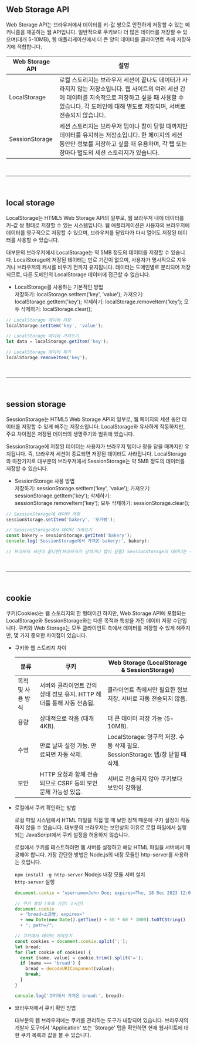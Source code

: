 ## Web Storage API

Web Storage API는 브라우저에서 데이터를 키-값 쌍으로 안전하게 저장할 수 있는 메커니즘을 제공하는 웹 API입니다. 일반적으로 쿠키보다 더 많은 데이터를 저장할 수 있으며(대개 5-10MB), 웹 애플리케이션에서 더 큰 양의 데이터를 클라이언트 측에 저장하기에 적합합니다.

| Web Storage API | 설명 |
|-----------------|-----|
| LocalStorage | 로컬 스토리지는 브라우저 세션이 끝나도 데이터가 사라지지 않는 저장소입니다. 웹 사이트의 여러 세션 간에 데이터를 지속적으로 저장하고 싶을 때 사용할 수 있습니다. 각 도메인에 대해 별도로 저장되며, 서버로 전송되지 않습니다. |
| SessionStorage | 세션 스토리지는 브라우저 탭이나 창이 닫힐 때까지만 데이터를 유지하는 저장소입니다. 한 페이지의 세션 동안만 정보를 저장하고 싶을 때 유용하며, 각 탭 또는 창마다 별도의 세션 스토리지가 있습니다. |

<br/>

***

<br/>

## local storage

LocalStorage는 HTML5 Web Storage API의 일부로, 웹 브라우저 내에 데이터를 키-값 쌍 형태로 저장할 수 있는 시스템입니다. 웹 애플리케이션은 사용자의 브라우저에 데이터를 영구적으로 저장할 수 있으며, 브라우저를 닫았다가 다시 열어도 저장된 데이터를 사용할 수 있습니다.

대부분의 브라우저에서 LocalStorage는 약 5MB 정도의 데이터를 저장할 수 있습니다. LocalStorage에 저장된 데이터는 만료 기간이 없으며, 사용자가 명시적으로 지우거나 브라우저의 캐시를 비우기 전까지 유지됩니다. 데이터는 도메인별로 분리되어 저장되므로, 다른 도메인의 LocalStorage 데이터에 접근할 수 없습니다.

- LocalStorage를 사용하는 기본적인 방법  
  저장하기: localStorage.setItem('key', 'value');
  가져오기: localStorage.getItem('key');
  삭제하기: localStorage.removeItem('key');
  모두 삭제하기: localStorage.clear();

```js
// LocalStorage 데이터 저장
localStorage.setItem('key', 'value');

// LocalStorage 데이터 가져오기
let data = localStorage.getItem('key');

// LocalStorage 데이터 제거
localStorage.removeItem('key');
```

<br/>

***

<br/>

## session storage

SessionStorage는 HTML5 Web Storage API의 일부로, 웹 페이지의 세션 동안 데이터를 저장할 수 있게 해주는 저장소입니다. LocalStorage와 유사하게 작동하지만, 주요 차이점은 저장된 데이터의 생명주기와 범위에 있습니다.

SessionStorage에 저장된 데이터는 사용자가 브라우저 탭이나 창을 닫을 때까지만 유지됩니다. 즉, 브라우저 세션이 종료되면 저장된 데이터도 사라집니다. LocalStorage와 마찬가지로 대부분의 브라우저에서 SessionStorage는 약 5MB 정도의 데이터를 저장할 수 있습니다.

- SessionStorage 사용 방법  
  저장하기: sessionStorage.setItem('key', 'value');
  가져오기: sessionStorage.getItem('key');
  삭제하기: sessionStorage.removeItem('key');
  모두 삭제하기: sessionStorage.clear();

```js
// SessionStorage에 데이터 저장
sessionStorage.setItem('bakery', '모카빵');

// SessionStorage에서 데이터 가져오기
const bakery = sessionStorage.getItem('bakery');
console.log('SessionStorage에서 가져온 bakery:', bakery);

// 브라우저 세션이 끝나면(브라우저가 닫히거나 탭이 닫힘) SessionStorage의 데이터는 삭제됨
```

<br/>

***

<br/>

## cookie  

쿠키(Cookies)는 웹 스토리지의 한 형태이긴 하지만, Web Storage API에 포함되는 LocalStorage와 SessionStorage와는 다른 목적과 특성을 가진 데이터 저장 수단입니다. 쿠키와 Web Storage는 모두 클라이언트 측에서 데이터를 저장할 수 있게 해주지만, 몇 가지 중요한 차이점이 있습니다.

- 쿠키와 웹 스토리지 차이

  | 분류             | 쿠키                        | Web Storage (LocalStorage & SessionStorage)         |
  |------------------|-----------------------------|-----------------------------------------------------|
  | 목적 및 사용 방식 | 서버와 클라이언트 간의 상태 정보 유지. HTTP 헤더를 통해 자동 전송됨. | 클라이언트 측에서만 필요한 정보 저장. 서버로 자동 전송되지 않음. |
  | 용량             | 상대적으로 작음 (대개 4KB). | 더 큰 데이터 저장 가능 (5-10MB).                   |
  | 수명             | 만료 날짜 설정 가능. 만료되면 자동 삭제. | LocalStorage: 영구적 저장. 수동 삭제 필요.<br>SessionStorage: 탭/창 닫힐 때 삭제. |
  | 보안             | HTTP 요청과 함께 전송되므로 CSRF 등의 보안 문제 가능성 있음. | 서버로 전송되지 않아 쿠키보다 보안이 강화됨.       |


- 로컬에서 쿠키 확인하는 방법

  로컬 파일 시스템에서 HTML 파일을 직접 열 때 보안 정책 때문에 쿠키 설정이 작동하지 않을 수 있습니다. 대부분의 브라우저는 보안상의 이유로 로컬 파일에서 실행되는 JavaScript에서 쿠키 설정을 허용하지 않습니다.

  로컬에서 쿠키를 테스트하려면 웹 서버를 설정하고 해당 HTML 파일을 서버에서 제공해야 합니다. 가장 간단한 방법은 Node.js의 내장 모듈인 http-server를 사용하는 것입니다.

  `npm install -g http-server` Nodejs 내장 모듈 서버 설치  
  `http-server` 실행  

  ```js
  document.cookie = "username=John Doe; expires=Thu, 18 Dec 2023 12:00:00 UTC; path=/";

  // 쿠키 생성 (유효 기간: 1시간)
  document.cookie
    = "bread=소금빵; expires="
    + new Date(new Date().getTime() + 60 * 60 * 1000).toUTCString()
    + "; path=/";

  // 쿠키에서 데이터 가져오기
  const cookies = document.cookie.split(';');
  let bread;
  for (let cookie of cookies) {
    const [name, value] = cookie.trim().split('=');
    if (name === 'bread') {
      bread = decodeURIComponent(value);
      break;
    }
  }

  console.log('쿠키에서 가져온 bread:', bread);
  ```

- 브라우저에서 쿠키 확인 방법

  대부분의 웹 브라우저에는 쿠키를 관리하는 도구가 내장되어 있습니다. 브라우저의 개발자 도구에서 'Application' 또는 'Storage' 탭을 확인하면 현재 웹사이트에 대한 쿠키 목록과 값을 볼 수 있습니다.

